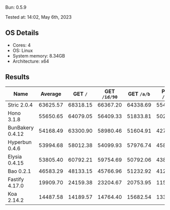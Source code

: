 Bun: 0.5.9

Tested at: 14:02, May 6th, 2023

## OS Details
- Cores: 4
- OS: Linux
- System memory: 8.34GB
- Architecture: x64

## Results
| Name | Average | GET `/` | GET `/id/90` | GET `/a/b` | POST `/json` |
| --- | --- | --- | --- | --- | --- | 
| Stric 2.0.4 | 63625.57 | 68318.15 | 66367.20 | 64338.69 | 55478.26 |
| Hono 3.1.8 | 55650.65 | 64079.05 | 56409.33 | 51833.81 | 50280.42 |
| BunBakery 0.4.12 | 54168.49 | 63300.90 | 58980.46 | 51604.91 | 42787.68 |
| Hyperbun 0.4.6 | 53994.68 | 58012.38 | 54099.93 | 57976.74 | 45889.66 |
| Elysia 0.4.15 | 53805.40 | 60792.21 | 59754.69 | 50792.06 | 43882.64 |
| Bao 0.2.1 | 46583.29 | 48133.15 | 45766.96 | 51232.92 | 41200.14 |
| Fastify 4.17.0 | 19909.70 | 24159.38 | 23204.67 | 20753.95 | 11520.79 |
| Koa 2.14.2 | 14487.58 | 14189.57 | 14764.40 | 15682.54 | 13313.82 |